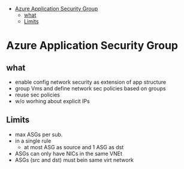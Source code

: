 - [Azure Application Security Group](#azure-application-security-group)
  - [what](#what)
  - [Limits](#limits)
# Azure Application Security Group

## what
* enable config network security as extension of app structure
* group Vms and define network sec policies based on groups
* reuse sec policies 
* w/o worhing about explicit IPs

## Limits
* max ASGs per sub.
* in a single rule
  * at most ASG as source and 1 ASG as dst
* ASGs can only have NICs in the same VNEt
* ASGs (src and dst) must bein same virt network